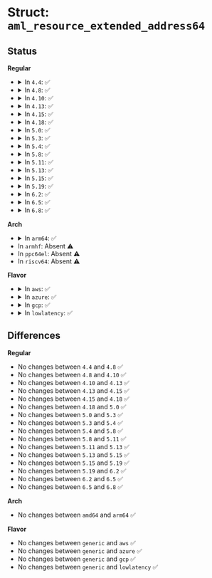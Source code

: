 # Struct: <code>aml_resource_extended_address64</code>

## Status
<b>Regular</b>
<ul>
<li>
<details>
<summary>In <code>4.4</code>: ✅</summary>

```c
struct aml_resource_extended_address64 {
    u8 descriptor_type;
    u16 resource_length;
    u8 resource_type;
    u8 flags;
    u8 specific_flags;
    u8 revision_ID;
    u8 reserved;
    u64 granularity;
    u64 minimum;
    u64 maximum;
    u64 translation_offset;
    u64 address_length;
    u64 type_specific;
};
```
</details>
</li>
<li>
<details>
<summary>In <code>4.8</code>: ✅</summary>

```c
struct aml_resource_extended_address64 {
    u8 descriptor_type;
    u16 resource_length;
    u8 resource_type;
    u8 flags;
    u8 specific_flags;
    u8 revision_ID;
    u8 reserved;
    u64 granularity;
    u64 minimum;
    u64 maximum;
    u64 translation_offset;
    u64 address_length;
    u64 type_specific;
};
```
</details>
</li>
<li>
<details>
<summary>In <code>4.10</code>: ✅</summary>

```c
struct aml_resource_extended_address64 {
    u8 descriptor_type;
    u16 resource_length;
    u8 resource_type;
    u8 flags;
    u8 specific_flags;
    u8 revision_ID;
    u8 reserved;
    u64 granularity;
    u64 minimum;
    u64 maximum;
    u64 translation_offset;
    u64 address_length;
    u64 type_specific;
};
```
</details>
</li>
<li>
<details>
<summary>In <code>4.13</code>: ✅</summary>

```c
struct aml_resource_extended_address64 {
    u8 descriptor_type;
    u16 resource_length;
    u8 resource_type;
    u8 flags;
    u8 specific_flags;
    u8 revision_ID;
    u8 reserved;
    u64 granularity;
    u64 minimum;
    u64 maximum;
    u64 translation_offset;
    u64 address_length;
    u64 type_specific;
};
```
</details>
</li>
<li>
<details>
<summary>In <code>4.15</code>: ✅</summary>

```c
struct aml_resource_extended_address64 {
    u8 descriptor_type;
    u16 resource_length;
    u8 resource_type;
    u8 flags;
    u8 specific_flags;
    u8 revision_ID;
    u8 reserved;
    u64 granularity;
    u64 minimum;
    u64 maximum;
    u64 translation_offset;
    u64 address_length;
    u64 type_specific;
};
```
</details>
</li>
<li>
<details>
<summary>In <code>4.18</code>: ✅</summary>

```c
struct aml_resource_extended_address64 {
    u8 descriptor_type;
    u16 resource_length;
    u8 resource_type;
    u8 flags;
    u8 specific_flags;
    u8 revision_ID;
    u8 reserved;
    u64 granularity;
    u64 minimum;
    u64 maximum;
    u64 translation_offset;
    u64 address_length;
    u64 type_specific;
};
```
</details>
</li>
<li>
<details>
<summary>In <code>5.0</code>: ✅</summary>

```c
struct aml_resource_extended_address64 {
    u8 descriptor_type;
    u16 resource_length;
    u8 resource_type;
    u8 flags;
    u8 specific_flags;
    u8 revision_ID;
    u8 reserved;
    u64 granularity;
    u64 minimum;
    u64 maximum;
    u64 translation_offset;
    u64 address_length;
    u64 type_specific;
};
```
</details>
</li>
<li>
<details>
<summary>In <code>5.3</code>: ✅</summary>

```c
struct aml_resource_extended_address64 {
    u8 descriptor_type;
    u16 resource_length;
    u8 resource_type;
    u8 flags;
    u8 specific_flags;
    u8 revision_ID;
    u8 reserved;
    u64 granularity;
    u64 minimum;
    u64 maximum;
    u64 translation_offset;
    u64 address_length;
    u64 type_specific;
};
```
</details>
</li>
<li>
<details>
<summary>In <code>5.4</code>: ✅</summary>

```c
struct aml_resource_extended_address64 {
    u8 descriptor_type;
    u16 resource_length;
    u8 resource_type;
    u8 flags;
    u8 specific_flags;
    u8 revision_ID;
    u8 reserved;
    u64 granularity;
    u64 minimum;
    u64 maximum;
    u64 translation_offset;
    u64 address_length;
    u64 type_specific;
};
```
</details>
</li>
<li>
<details>
<summary>In <code>5.8</code>: ✅</summary>

```c
struct aml_resource_extended_address64 {
    u8 descriptor_type;
    u16 resource_length;
    u8 resource_type;
    u8 flags;
    u8 specific_flags;
    u8 revision_ID;
    u8 reserved;
    u64 granularity;
    u64 minimum;
    u64 maximum;
    u64 translation_offset;
    u64 address_length;
    u64 type_specific;
};
```
</details>
</li>
<li>
<details>
<summary>In <code>5.11</code>: ✅</summary>

```c
struct aml_resource_extended_address64 {
    u8 descriptor_type;
    u16 resource_length;
    u8 resource_type;
    u8 flags;
    u8 specific_flags;
    u8 revision_ID;
    u8 reserved;
    u64 granularity;
    u64 minimum;
    u64 maximum;
    u64 translation_offset;
    u64 address_length;
    u64 type_specific;
};
```
</details>
</li>
<li>
<details>
<summary>In <code>5.13</code>: ✅</summary>

```c
struct aml_resource_extended_address64 {
    u8 descriptor_type;
    u16 resource_length;
    u8 resource_type;
    u8 flags;
    u8 specific_flags;
    u8 revision_ID;
    u8 reserved;
    u64 granularity;
    u64 minimum;
    u64 maximum;
    u64 translation_offset;
    u64 address_length;
    u64 type_specific;
};
```
</details>
</li>
<li>
<details>
<summary>In <code>5.15</code>: ✅</summary>

```c
struct aml_resource_extended_address64 {
    u8 descriptor_type;
    u16 resource_length;
    u8 resource_type;
    u8 flags;
    u8 specific_flags;
    u8 revision_ID;
    u8 reserved;
    u64 granularity;
    u64 minimum;
    u64 maximum;
    u64 translation_offset;
    u64 address_length;
    u64 type_specific;
};
```
</details>
</li>
<li>
<details>
<summary>In <code>5.19</code>: ✅</summary>

```c
struct aml_resource_extended_address64 {
    u8 descriptor_type;
    u16 resource_length;
    u8 resource_type;
    u8 flags;
    u8 specific_flags;
    u8 revision_ID;
    u8 reserved;
    u64 granularity;
    u64 minimum;
    u64 maximum;
    u64 translation_offset;
    u64 address_length;
    u64 type_specific;
};
```
</details>
</li>
<li>
<details>
<summary>In <code>6.2</code>: ✅</summary>

```c
struct aml_resource_extended_address64 {
    u8 descriptor_type;
    u16 resource_length;
    u8 resource_type;
    u8 flags;
    u8 specific_flags;
    u8 revision_ID;
    u8 reserved;
    u64 granularity;
    u64 minimum;
    u64 maximum;
    u64 translation_offset;
    u64 address_length;
    u64 type_specific;
};
```
</details>
</li>
<li>
<details>
<summary>In <code>6.5</code>: ✅</summary>

```c
struct aml_resource_extended_address64 {
    u8 descriptor_type;
    u16 resource_length;
    u8 resource_type;
    u8 flags;
    u8 specific_flags;
    u8 revision_ID;
    u8 reserved;
    u64 granularity;
    u64 minimum;
    u64 maximum;
    u64 translation_offset;
    u64 address_length;
    u64 type_specific;
};
```
</details>
</li>
<li>
<details>
<summary>In <code>6.8</code>: ✅</summary>

```c
struct aml_resource_extended_address64 {
    u8 descriptor_type;
    u16 resource_length;
    u8 resource_type;
    u8 flags;
    u8 specific_flags;
    u8 revision_ID;
    u8 reserved;
    u64 granularity;
    u64 minimum;
    u64 maximum;
    u64 translation_offset;
    u64 address_length;
    u64 type_specific;
};
```
</details>
</li>
</ul>
<b>Arch</b>
<ul>
<li>
<details>
<summary>In <code>arm64</code>: ✅</summary>

```c
struct aml_resource_extended_address64 {
    u8 descriptor_type;
    u16 resource_length;
    u8 resource_type;
    u8 flags;
    u8 specific_flags;
    u8 revision_ID;
    u8 reserved;
    u64 granularity;
    u64 minimum;
    u64 maximum;
    u64 translation_offset;
    u64 address_length;
    u64 type_specific;
};
```
</details>
</li>
<li>
In <code>armhf</code>: Absent ⚠️
</li>
<li>
In <code>ppc64el</code>: Absent ⚠️
</li>
<li>
In <code>riscv64</code>: Absent ⚠️
</li>
</ul>
<b>Flavor</b>
<ul>
<li>
<details>
<summary>In <code>aws</code>: ✅</summary>

```c
struct aml_resource_extended_address64 {
    u8 descriptor_type;
    u16 resource_length;
    u8 resource_type;
    u8 flags;
    u8 specific_flags;
    u8 revision_ID;
    u8 reserved;
    u64 granularity;
    u64 minimum;
    u64 maximum;
    u64 translation_offset;
    u64 address_length;
    u64 type_specific;
};
```
</details>
</li>
<li>
<details>
<summary>In <code>azure</code>: ✅</summary>

```c
struct aml_resource_extended_address64 {
    u8 descriptor_type;
    u16 resource_length;
    u8 resource_type;
    u8 flags;
    u8 specific_flags;
    u8 revision_ID;
    u8 reserved;
    u64 granularity;
    u64 minimum;
    u64 maximum;
    u64 translation_offset;
    u64 address_length;
    u64 type_specific;
};
```
</details>
</li>
<li>
<details>
<summary>In <code>gcp</code>: ✅</summary>

```c
struct aml_resource_extended_address64 {
    u8 descriptor_type;
    u16 resource_length;
    u8 resource_type;
    u8 flags;
    u8 specific_flags;
    u8 revision_ID;
    u8 reserved;
    u64 granularity;
    u64 minimum;
    u64 maximum;
    u64 translation_offset;
    u64 address_length;
    u64 type_specific;
};
```
</details>
</li>
<li>
<details>
<summary>In <code>lowlatency</code>: ✅</summary>

```c
struct aml_resource_extended_address64 {
    u8 descriptor_type;
    u16 resource_length;
    u8 resource_type;
    u8 flags;
    u8 specific_flags;
    u8 revision_ID;
    u8 reserved;
    u64 granularity;
    u64 minimum;
    u64 maximum;
    u64 translation_offset;
    u64 address_length;
    u64 type_specific;
};
```
</details>
</li>
</ul>

## Differences
<b>Regular</b>
<ul>
<li>
No changes between <code>4.4</code> and <code>4.8</code> ✅
</li>
<li>
No changes between <code>4.8</code> and <code>4.10</code> ✅
</li>
<li>
No changes between <code>4.10</code> and <code>4.13</code> ✅
</li>
<li>
No changes between <code>4.13</code> and <code>4.15</code> ✅
</li>
<li>
No changes between <code>4.15</code> and <code>4.18</code> ✅
</li>
<li>
No changes between <code>4.18</code> and <code>5.0</code> ✅
</li>
<li>
No changes between <code>5.0</code> and <code>5.3</code> ✅
</li>
<li>
No changes between <code>5.3</code> and <code>5.4</code> ✅
</li>
<li>
No changes between <code>5.4</code> and <code>5.8</code> ✅
</li>
<li>
No changes between <code>5.8</code> and <code>5.11</code> ✅
</li>
<li>
No changes between <code>5.11</code> and <code>5.13</code> ✅
</li>
<li>
No changes between <code>5.13</code> and <code>5.15</code> ✅
</li>
<li>
No changes between <code>5.15</code> and <code>5.19</code> ✅
</li>
<li>
No changes between <code>5.19</code> and <code>6.2</code> ✅
</li>
<li>
No changes between <code>6.2</code> and <code>6.5</code> ✅
</li>
<li>
No changes between <code>6.5</code> and <code>6.8</code> ✅
</li>
</ul>
<b>Arch</b>
<ul>
<li>
No changes between <code>amd64</code> and <code>arm64</code> ✅
</li>
</ul>
<b>Flavor</b>
<ul>
<li>
No changes between <code>generic</code> and <code>aws</code> ✅
</li>
<li>
No changes between <code>generic</code> and <code>azure</code> ✅
</li>
<li>
No changes between <code>generic</code> and <code>gcp</code> ✅
</li>
<li>
No changes between <code>generic</code> and <code>lowlatency</code> ✅
</li>
</ul>
